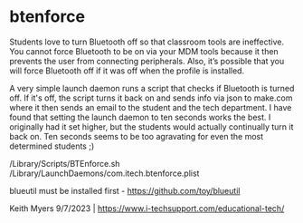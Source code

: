 # btenforce

Students love to turn Bluetooth off so that classroom tools are ineffective. You cannot force Bluetooth to be on via your MDM tools because it then prevents the user from connecting peripherals. Also, it’s possible that you will force Bluetooth off if it was off when the profile is installed.

A very simple launch daemon runs a script that checks if Bluetooth is turned off.  If it's off, the script turns it back on and sends info via json to make.com where it then sends an email to the student and the tech department. I have found that setting the launch daemon to ten seconds works the best. I originally had it set higher, but the students would actually continually turn it back on. Ten seconds seems to be too agravating for even the most determined students ;)
 

/Library/Scripts/BTEnforce.sh
/Library/LaunchDaemons/com.itech.btenforce.plist

blueutil must be installed first - https://github.com/toy/blueutil

Keith Myers 9/7/2023 | https://www.i-techsupport.com/educational-tech/
